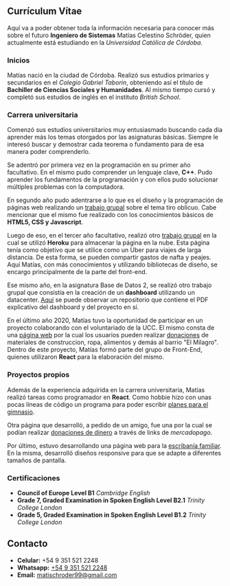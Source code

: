 ## Currículum Vítae

Aquí va a poder obtener toda la información necesaria para conocer más sobre el futuro **Ingeniero de Sistemas** Matías Celestino Schröder, quien actualmente está estudiando en la *Universidad Católica de Córdoba*.

### Inicios

Matías nació en la ciudad de Córdoba. 
Realizó sus estudios primarios y secundarios en el *Colegio Gabriel Taborin*, obteniendo así el título de **Bachiller de Ciencias Sociales y Humanidades**.
Al mismo tiempo cursó y completó sus estudios de inglés en el instituto *British School*.

### Carrera universitaria

Comenzó sus estudios universitarios muy entusiasmado buscando cada día aprender más los temas otorgados por las asignaturas básicas. Siempre le interesó buscar y demostrar cada teorema o fundamento para de esa manera poder comprenderlo.

Se adentró por primera vez en la programación en su primer año facultativo. En el mismo pudo comprender un lenguaje clave, **C++**. Pudo aprender los fundamentos de la programación y con ellos pudo solucionar múltiples problemas con la computadora.

En segundo año pudo adentrarse a lo que es el diseño y la programación de páginas web realizando un [trabajo grupal](https://ucc-labcompu2.github.io/proyecto2018-pato-dejaste/index.html) sobre el tema tiro oblicuo. Cabe mencionar que el mismo fue realizado con los conocimientos básicos de **HTML5, CSS y Javascript**.

Luego de eso, en el tercer año facultativo, realizó otro [trabajo grupal](https://malucar.herokuapp.com/) en la cual se utilizó **Heroku** para almacenar la página en la nube. Esta página tenía como objetivo que se utilice como un Uber para viajes de larga distancia. De esta forma, se pueden compartir gastos de nafta y peajes. Aquí Matías, con más conocimientos y utilizando bibliotecas de diseño, se encargo principalmente de la parte del front-end.

Ese mismo año, en la asignatura Base de Datos 2, se realizó otro trabajo grupal que consistía en la creación de un **dashboard** utilizando un datacenter. [Aquí](https://github.com/matischroder/UsaGunViolence) se puede observar un repositorio que contiene el PDF explicativo del dashboard y del proyecto en sí.

En el último año 2020, Matías tuvo la oportunidad de participar en un proyecto colaborando con el voluntariado de la UCC. El mismo consta de una [página web](https://voluntariadoing.ucc.edu.ar/) por la cual los usuarios pueden realizar [donaciones](https://voluntariadoing.ucc.edu.ar/form) de materiales de construccion, ropa, alimentos y demás al barrio "El Milagro". Dentro de este proyecto, Matías formó parte del grupo de Front-End, quienes utilizaron **React** para la elaboración del mismo.

### Proyectos propios

Además de la experiencia adquirida en la carrera universitaria, Matías realizó tareas como programador en **React**. Como hobbie hizo con unas pocas líneas de código un programa para poder escribir [planes para el gimnasio](https://gimplanes.netlify.app/).

Otra página que desarrolló, a pedido de un amigo, fue una por la cual se podían realizar [donaciones de dinero](https://campanadonacionlalonja.netlify.app/) a través de links de *mercadopago*.

Por último, estuvo desarrollando una página web para la [escribanía familiar](https://escribaniaschroder.netlify.app/). En la misma, desarrolló diseños responsive para que se adapte a diferentes tamaños de pantalla.

### Certificaciones

- **Council of Europe Level B1** *Cambridge English*
- **Grade 7, Graded Examination in Spoken English Level B2.1** *Trinity College London*
- **Grade 5, Graded Examination in Spoken English Level B1.2** *Trinity College London*

## Contacto

- **Celular:** +54 9 351 521 2248
- **Whatsapp:** [+54 9 351 521 2248](https://wa.me/5493515212248)
- **Email:** matischroder99@gmail.com






